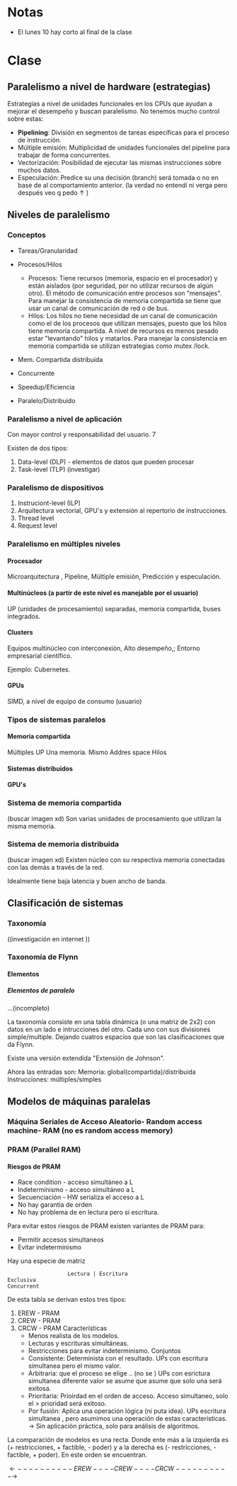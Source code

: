 # Notas

- El lunes 10 hay corto al final de la clase

# Clase
## Paralelismo a nivel de hardware (estrategias)
Estrategias a nivel de unidades funcionales en los CPUs que ayudan a mejorar el desempeño y buscan paralelismo. No tenemos mucho control sobre estas: 
- **Pipelining**: División en segmentos de tareas específicas para el proceso de instrucción. 
- Múltiple emisión: Multiplicidad de unidades funcionales del pipeline para trabajar de forma concurrentes. 
- Vectorización: Posibilidad de ejecutar las mismas instrucciones sobre muchos datos. 
- Especulación: Predice su una decisión (branch) será tomada o no en base de al comportamiento anterior. 
(la verdad no entendí ni verga pero después veo q pedo $\uparrow$ )

## Niveles de paralelismo 

### Conceptos
- Tareas/Granularidad
- Procesos/Hilos
	- Procesos: 
		Tiene recursos (memoria, espacio en el procesador) y están aislados (por seguridad, por no utilizar recursos de algún otro). El método de comunicación entre procesos son "mensajes". 
		Para manejar la consistencia de memoria compartida se tiene que usar un canal de comunicación de red o de bus. 
	- Hilos: 
		Los hilos no tiene necesidad de un canal de comunicación como el de los procesos que utilizan mensajes, puesto que los hilos tiene memoria compartida. 
		A nivel de recursos es menos pesado estar "levantando" hilos y matarlos. 
		Para manejar la consistencia en memoria compartida se utilizan estrategias como mutex /lock. 
		
- Mem. Compartida distribuida
- Concurrente
- Speedup/Eficiencia
- Paralelo/Distribuido 

### Paralelismo a nivel de aplicación
Con mayor control y responsabilidad del usuario. 7

Existen de dos tipos: 
1. Data-level (DLP) - elementos de datos que pueden procesar
2. Task-level (TLP)
(investigar)

### Paralelismo de dispositivos

1. Instruciont-level (ILP)
2. Arquitectura vectorial, GPU's y extensión al repertorio de instrucciones. 
3. Thread level
4. Request level

### Paralelismo en múltiples niveles

#### Procesador
Microarquitectura , Pipeline, Múltiple emisión, Predicción y especulación. 
#### Multinúcleos (a partir de este nivel es manejable por el usuario)
UP (unidades de procesamiento) separadas, memoria compartida, buses integrados. 
#### Clusters 
Equipos multinúcleo con interconexión, Alto desempeño,; Entorno empresarial científico. 

Ejemplo: Cubernetes. 
#### GPUs
SIMD, a nivel de equipo de consumo (usuario)


### Tipos de sistemas paralelos

#### Memoria compartida
Múltiples UP
Una memoria. 
Mismo Addres space
Hilos
#### Sistemas distribuidos

#### GPU's

### Sistema de memoria compartida
(buscar imagen xd)
Son varias unidades de procesamiento que utilizan la misma memoria. 

### Sistema de memoria distribuida
(buscar imagen xd)
Existen núcleo con su respectiva memoria conectadas con las demás a través de la red. 

Idealmente tiene baja latencia y buen ancho de banda. 


## Clasificación de sistemas

### Taxonomía
 ((investigación en internet ))


### Taxonomía de Flynn
#### Elementos 
##### Elementos de paralelo

...(incompleto)

La taxonomía consiste en una tabla dinámica (o una matriz de 2x2) con datos en un lado e intrucciones del otro. Cada uno con sus divisiones simple/multiple. Dejando cuatros espacios que son las clasificaciones que da Flynn.  

Existe una versión extendida "Extensión de Johnson". 

Ahora las entradas son: 
Memoria: global(compartida)/distribuida
Instrucciones: múltiples/simples


## Modelos de máquinas paralelas

### Máquina Seriales de Acceso Aleatorio- Random access machine- RAM (no es random access memory)

### PRAM (Parallel RAM)

#### Riesgos de PRAM
- Race condition - acceso simultáneo a L
- Indeterminismo  - acceso simultáneo a L
- Secuenciación - HW serializa el acceso a L
- No hay garantía de orden
- No hay problema de en lectura pero sí escritura. 

Para evitar estos riesgos de PRAM existen variantes de PRAM para: 
- Permitir accesos simultaneos 
- Evitar indeterminismo

Hay una especie de matriz

					   Lectura | Escritura
	Exclusiva
	Concurrent
De esta tabla se derivan estos tres tipos: 
1. EREW  - PRAM
2. CREW - PRAM
3. CRCW - PRAM
	Características
	- Menos realista de los modelos. 
	- Lecturas y escrituras simultáneas. 
	- Restricciones para evitar indeterminismo. 
	Conjuntos
	- Consistente: Determinista con el resultado. UPs con escritura simultanea pero el mismo valor. 
	- Arbitraria: que el proceso se elige .. (no se ) UPs con esrictura simultanea diferente valor se asume que asume que solo una será exitosa. 
	- Prioritaria: Prioirdad en el orden de acceso. Acceso simultaneo, solo el > prioridad será exitoso. 
	- Por fusión: Aplica una operación lógica (ni puta idea). UPs escritura simultanea , pero asumimos una operación de estas características. $\rightarrow$ Sin aplicación práctica, solo para análisis de algoritmos. 


La comparación de modelos es una recta. Donde ente más a la izquierda es (+ restricciones, + factible, - poder) y a la derecha es (- restricciones, - factible, + poder). En este orden se encuentran. 

 $\leftarrow----------EREW----CREW----CRCW----------\rightarrow$

